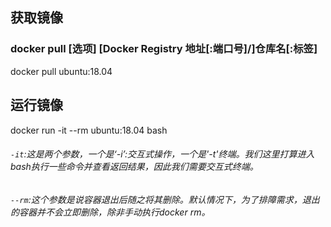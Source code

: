 ## 获取镜像
### docker pull [选项] [Docker Registry 地址[:端口号]/]仓库名[:标签]
docker pull ubuntu:18.04

## 运行镜像
docker run -it --rm ubuntu:18.04 bash  
###### `-it`:这是两个参数，一个是‘-i’:交互式操作，一个是'-t'终端。我们这里打算进入bash执行一些命令并查看返回结果，因此我们需要交互式终端。
###### `--rm`:这个参数是说容器退出后随之将其删除。默认情况下，为了排障需求，退出的容器并不会立即删除，除非手动执行docker rm。


